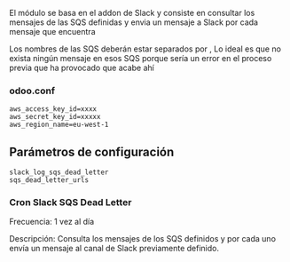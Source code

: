 El módulo se basa en el addon de Slack y consiste en consultar los mensajes de las SQS definidas y envia un mensaje a Slack por cada mensaje que encuentra

Los nombres de las SQS deberán estar separados por ,
Lo ideal es que no exista ningún mensaje en esos SQS porque sería un error en el proceso previa que ha provocado que acabe ahí

### odoo.conf
```
aws_access_key_id=xxxx
aws_secret_key_id=xxxxx
aws_region_name=eu-west-1
```

## Parámetros de configuración
```
slack_log_sqs_dead_letter
sqs_dead_letter_urls
``` 

### Cron Slack SQS Dead Letter

Frecuencia: 1 vez al día

Descripción: Consulta los mensajes de los SQS definidos y por cada uno envía un mensaje al canal de Slack previamente definido.
